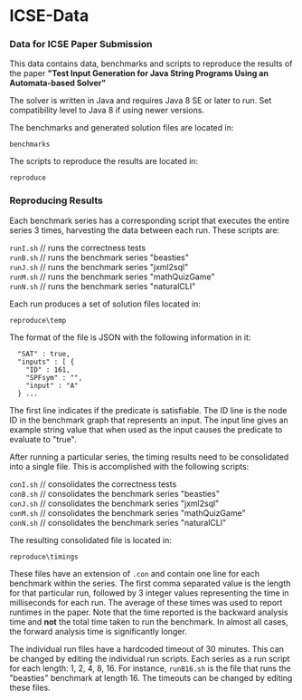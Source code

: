 # ICSE-Data
### Data for ICSE Paper Submission ###

This data contains data, benchmarks and scripts to reproduce the results of the paper __"Test Input Generation for Java String Programs Using an Automata-based Solver"__

The solver is written in Java and requires Java 8 SE or later to run. Set compatibility level to Java 8 if using newer versions. 

The benchmarks and generated solution files are located in:

```benchmarks```  

The scripts to reproduce the results are located in:

```reproduce```

### Reproducing Results ###

Each benchmark series has a corresponding script that executes the entire series 3 times, harvesting the data between each run. These scripts are:

```runI.sh``` // runs the correctness tests  
```runB.sh``` // runs the benchmark series "beasties"  
```runJ.sh``` // runs the benchmark series "jxml2sql"  
```runM.sh``` // runs the benchmark series "mathQuizGame"  
```runN.sh``` // runs the benchmark series "naturalCLI"  

Each run produces a set of solution files located in:

```reproduce\temp```

The format of the file is JSON with the following information in it:

```
  "SAT" : true,
  "inputs" : [ {
    "ID" : 161,
    "SPFsym" : "",
    "input" : "A"
  } ...
  ```
The first line indicates if the predicate is satisfiable. The ID line is the node ID in the benchmark graph that represents an input. The input line gives an example string value that when used as the input causes the predicate to evaluate to "true".

After running a particular series, the timing results need to be consolidated into a single file. This is accomplished with the following scripts:

```conI.sh``` // consolidates the correctness tests  
```conB.sh``` // consolidates the benchmark series "beasties"  
```conJ.sh``` // consolidates the benchmark series "jxml2sql"  
```conM.sh``` // consolidates the benchmark series "mathQuizGame"  
```conN.sh``` // consolidates the benchmark series "naturalCLI"

The resulting consolidated file is located in:

```reproduce\timings```

These files have an extension of ```.con``` and contain one line for each benchmark within the series. The first comma separated value is the length for that particular run, followed by 3 integer values representing the time in milliseconds for each run. The average of these times was used to report runtimes in the paper. Note that the time reported is the backward analysis time and __not__ the total time taken to run the benchmark. In almost all cases, the forward analysis time is significantly longer.

The individual run files have a hardcoded timeout of 30 minutes. This can be changed by editing the individual run scripts. Each series as a run script for each length: 1, 2, 4, 8, 16. For instance, ```runB16.sh``` is the file that runs the "beasties" benchmark at length 16. The timeouts can be changed by editing these files.
